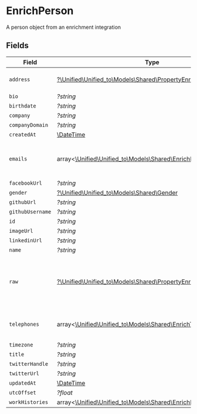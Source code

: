 # EnrichPerson

A person object from an enrichment integration


## Fields

| Field                                                                                                                | Type                                                                                                                 | Required                                                                                                             | Description                                                                                                          |
| -------------------------------------------------------------------------------------------------------------------- | -------------------------------------------------------------------------------------------------------------------- | -------------------------------------------------------------------------------------------------------------------- | -------------------------------------------------------------------------------------------------------------------- |
| `address`                                                                                                            | [?\Unified\Unified_to\Models\Shared\PropertyEnrichPersonAddress](../../Models/Shared/PropertyEnrichPersonAddress.md) | :heavy_minus_sign:                                                                                                   | The address of the person                                                                                            |
| `bio`                                                                                                                | *?string*                                                                                                            | :heavy_minus_sign:                                                                                                   | N/A                                                                                                                  |
| `birthdate`                                                                                                          | *?string*                                                                                                            | :heavy_minus_sign:                                                                                                   | N/A                                                                                                                  |
| `company`                                                                                                            | *?string*                                                                                                            | :heavy_minus_sign:                                                                                                   | N/A                                                                                                                  |
| `companyDomain`                                                                                                      | *?string*                                                                                                            | :heavy_minus_sign:                                                                                                   | N/A                                                                                                                  |
| `createdAt`                                                                                                          | [\DateTime](https://www.php.net/manual/en/class.datetime.php)                                                        | :heavy_minus_sign:                                                                                                   | N/A                                                                                                                  |
| `emails`                                                                                                             | array<[\Unified\Unified_to\Models\Shared\EnrichEmail](../../Models/Shared/EnrichEmail.md)>                           | :heavy_minus_sign:                                                                                                   | An array of email addresses for this person                                                                          |
| `facebookUrl`                                                                                                        | *?string*                                                                                                            | :heavy_minus_sign:                                                                                                   | N/A                                                                                                                  |
| `gender`                                                                                                             | [?\Unified\Unified_to\Models\Shared\Gender](../../Models/Shared/Gender.md)                                           | :heavy_minus_sign:                                                                                                   | N/A                                                                                                                  |
| `githubUrl`                                                                                                          | *?string*                                                                                                            | :heavy_minus_sign:                                                                                                   | N/A                                                                                                                  |
| `githubUsername`                                                                                                     | *?string*                                                                                                            | :heavy_minus_sign:                                                                                                   | N/A                                                                                                                  |
| `id`                                                                                                                 | *?string*                                                                                                            | :heavy_minus_sign:                                                                                                   | N/A                                                                                                                  |
| `imageUrl`                                                                                                           | *?string*                                                                                                            | :heavy_minus_sign:                                                                                                   | N/A                                                                                                                  |
| `linkedinUrl`                                                                                                        | *?string*                                                                                                            | :heavy_minus_sign:                                                                                                   | N/A                                                                                                                  |
| `name`                                                                                                               | *?string*                                                                                                            | :heavy_minus_sign:                                                                                                   | N/A                                                                                                                  |
| `raw`                                                                                                                | [?\Unified\Unified_to\Models\Shared\PropertyEnrichPersonRaw](../../Models/Shared/PropertyEnrichPersonRaw.md)         | :heavy_minus_sign:                                                                                                   | The raw data returned by the integration for this person                                                             |
| `telephones`                                                                                                         | array<[\Unified\Unified_to\Models\Shared\EnrichTelephone](../../Models/Shared/EnrichTelephone.md)>                   | :heavy_minus_sign:                                                                                                   | An array of telephones for this person                                                                               |
| `timezone`                                                                                                           | *?string*                                                                                                            | :heavy_minus_sign:                                                                                                   | N/A                                                                                                                  |
| `title`                                                                                                              | *?string*                                                                                                            | :heavy_minus_sign:                                                                                                   | N/A                                                                                                                  |
| `twitterHandle`                                                                                                      | *?string*                                                                                                            | :heavy_minus_sign:                                                                                                   | N/A                                                                                                                  |
| `twitterUrl`                                                                                                         | *?string*                                                                                                            | :heavy_minus_sign:                                                                                                   | N/A                                                                                                                  |
| `updatedAt`                                                                                                          | [\DateTime](https://www.php.net/manual/en/class.datetime.php)                                                        | :heavy_minus_sign:                                                                                                   | N/A                                                                                                                  |
| `utcOffset`                                                                                                          | *?float*                                                                                                             | :heavy_minus_sign:                                                                                                   | N/A                                                                                                                  |
| `workHistories`                                                                                                      | array<[\Unified\Unified_to\Models\Shared\EnrichPersonWorkHistory](../../Models/Shared/EnrichPersonWorkHistory.md)>   | :heavy_minus_sign:                                                                                                   | N/A                                                                                                                  |